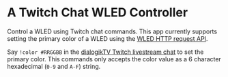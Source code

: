 # A Twitch Chat WLED Controller

Control a WLED using Twitch chat commands. This app currently supports setting the primary color of a WLED using the [WLED HTTP request API](https://github.com/Aircoookie/WLED/wiki/HTTP-request-API).

Say `!color #RRGGBB` in the [dialogikTV Twitch livestream chat](https://www.twitch.tv/dialogikTV) to set the primary color. This commands only accepts the color value as a 6 character hexadecimal (`0-9` and `A-F`) string.
